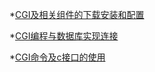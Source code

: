 
*[CGI及相关组件的下载安装和配置](./CGI及相关组件的下载安装和配置.md)

*[CGI编程与数据库实现连接](./CGI编程与数据库实现连接.md)

*[CGI命令及c接口的使用](./CGI命令及c接口的使用.md)
